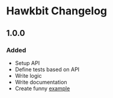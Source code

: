 # Hawkbit Changelog

## 1.0.0

### Added

 - Setup API
 - Define tests based on API
 - Write logic
 - Write documentation
 - Create funny [example](example/)
